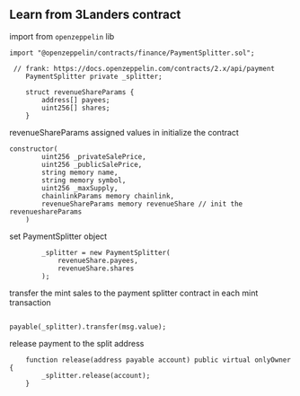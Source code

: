 
## Learn from 3Landers contract
import from `openzeppelin` lib
```solidity
import "@openzeppelin/contracts/finance/PaymentSplitter.sol";

```

```solidity
 // frank: https://docs.openzeppelin.com/contracts/2.x/api/payment
    PaymentSplitter private _splitter;
```

```solidity
    struct revenueShareParams {
        address[] payees;
        uint256[] shares;
    }

```

revenueShareParams assigned values in initialize the contract
```solidity
constructor(
        uint256 _privateSalePrice,
        uint256 _publicSalePrice,
        string memory name,
        string memory symbol,
        uint256 _maxSupply,
        chainlinkParams memory chainlink,
        revenueShareParams memory revenueShare // init the revenueshareParams
    )
```

set PaymentSplitter object
```solidity
        _splitter = new PaymentSplitter(
            revenueShare.payees,
            revenueShare.shares
        );
```

transfer the mint sales to the payment splitter contract in each mint transaction
```solidity

payable(_splitter).transfer(msg.value);
```

release payment to the split address
```solidity
    function release(address payable account) public virtual onlyOwner {
        _splitter.release(account);
    }
```